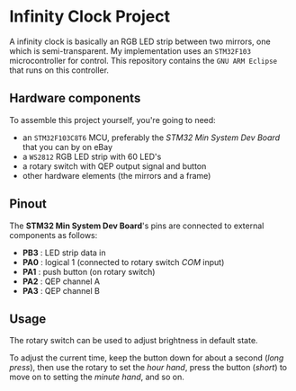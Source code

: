 # Infinity Clock Project

A infinity clock is basically an RGB LED strip between two mirrors, one which is semi-transparent. My implementation uses an `STM32F103` microcontroller for control. This repository contains the `GNU ARM Eclipse` that runs on this controller.

## Hardware components

To assemble this project yourself, you're going to need:
* an `STM32F103C8T6` MCU, preferably the _STM32 Min System Dev Board_ that you can by on eBay
* a `WS2812` RGB LED strip with 60 LED's
* a rotary switch with QEP output signal and button
* other hardware elements (the mirrors and a frame)

## Pinout

The **STM32 Min System Dev Board**'s pins are connected to external components as follows:
* **PB3** : LED strip data in
* **PA0** : logical 1 (connected to rotary switch _COM_ input)
* **PA1** : push button (on rotary switch)
* **PA2** : QEP channel A
* **PA3** : QEP channel B

## Usage

The rotary switch can be used to adjust brightness in default state.

To adjust the current time, keep the button down for about a second (_long press_), then use the rotary to set the _hour hand_, press the button (_short_) to move on to setting the _minute hand_, and so on.
